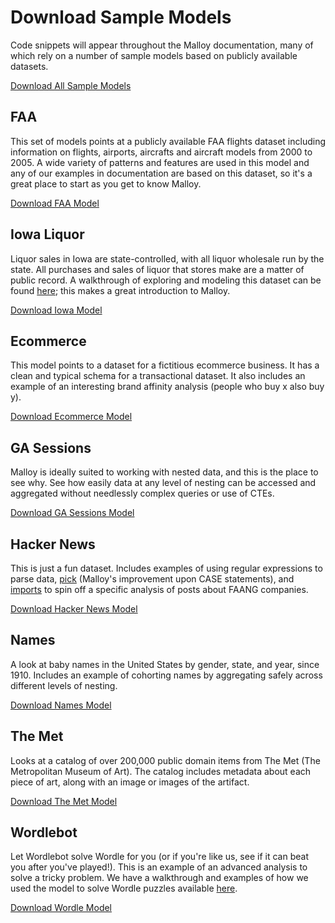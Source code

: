 # Download Sample Models

Code snippets will appear throughout the Malloy documentation, many of which rely on a number of sample models based on publicly available datasets.

<a class="button-link" href="https://docs.malloydata.dev/malloy/aux/generated/faa.zip">
    Download All Sample Models
</a>

## FAA

This set of models points at a publicly available FAA flights dataset including information on flights, airports, aircrafts and aircraft models from 2000 to 2005. A wide variety of patterns and features are used in this model and any of our examples in documentation are based on this dataset, so it's a great place to start as you get to know Malloy.

<a class="button-link" href="https://docs.malloydata.dev/malloy/aux/generated/faa.zip">
    Download FAA Model
</a>

## Iowa Liquor

Liquor sales in Iowa are state-controlled, with all liquor wholesale run by the state. All purchases and sales of liquor that stores make are a matter of public record. A walkthrough of exploring and modeling this dataset can be found [here](https://docs.malloydata.dev/documentation/examples/iowa/iowa.md); this makes a great introduction to Malloy.

<a class="button-link" href="https://docs.malloydata.dev/malloy/aux/generated/iowa.zip">
    Download Iowa Model
</a>

## Ecommerce

This model points to a dataset for a fictitious ecommerce business. It has a  clean and typical schema for a transactional dataset. It also includes an example of an interesting brand affinity analysis (people who buy x also buy y).

<a class="button-link" href="https://docs.malloydata.dev/malloy/aux/generated/ecommerce.zip">
    Download Ecommerce Model
</a>

## GA Sessions

Malloy is ideally suited to working with nested data, and this is the place to see why. See how easily data at any level of nesting can be accessed and aggregated without needlessly complex queries or use of CTEs.

<a class="button-link" href="https://docs.malloydata.dev/malloy/aux/generated/ga_sessions.zip">
    Download GA Sessions Model
</a>

## Hacker News

This is just a fun dataset. Includes examples of using regular expressions to parse data, [pick](https://docs.malloydata.dev/documentation/language/expressions#pick-expressions) (Malloy's improvement upon CASE statements), and [imports](https://docs.malloydata.dev/documentation/language/imports.md) to spin off a specific analysis of posts about FAANG companies.

<a class="button-link" href="https://docs.malloydata.dev/malloy/aux/generated/hackernews.zip">
    Download Hacker News Model
</a>

## Names

A look at baby names in the United States by gender, state, and year, since 1910. Includes an example of cohorting names by aggregating safely across different levels of nesting.

<a class="button-link" href="https://docs.malloydata.dev/malloy/aux/generated/names.zip">
    Download Names Model
</a>

## The Met

Looks at a catalog of over 200,000 public domain items from The Met (The Metropolitan Museum of Art). The catalog includes metadata about each piece of art, along with an image or images of the artifact.

<a class="button-link" href="https://docs.malloydata.dev/malloy/aux/generated/the_met.zip">
    Download The Met Model
</a>

## Wordlebot

Let Wordlebot solve Wordle for you (or if you're like us, see if it can beat you after you've played!). This is an example of an advanced analysis to solve a tricky problem. We have a walkthrough and examples of how we used the model to solve Wordle puzzles available [here](https://docs.malloydata.dev/documentation/examples/wordle/wordle.md).

<a class="button-link" href="https://docs.malloydata.dev/malloy/aux/generated/wordle.zip">
    Download Wordle Model
</a>
